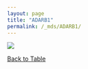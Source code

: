 ```yaml
---
layout: page
title: "ADARB1"
permalink: /_mds/ADARB1/
---
```


![](../../algns0/5HSAA002206_aln_report.png?raw=true)

[Back to Table](../../display)